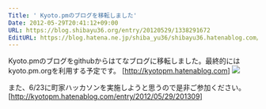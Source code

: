 ```yaml
---
Title: ' Kyoto.pmのブログを移転しました'
Date: 2012-05-29T20:41:12+09:00
URL: https://blog.shibayu36.org/entry/20120529/1338291672
EditURL: https://blog.hatena.ne.jp/shiba_yu36/shibayu36.hatenablog.com/atom/entry/12704591929888038769
---
```


Kyoto.pmのブログをgithubからはてなブログに移転しました。最終的にはkyoto.pm.orgを利用する予定です。
[http://kyotopm.hatenablog.com]
<img src="https://dl.dropbox.com/u/6826498/kyotopm/logo.png" />

また、6/23に町家ハッカソンを実施しようと思うので是非ご参加ください。
[http://kyotopm.hatenablog.com/entry/2012/05/29/201309]
